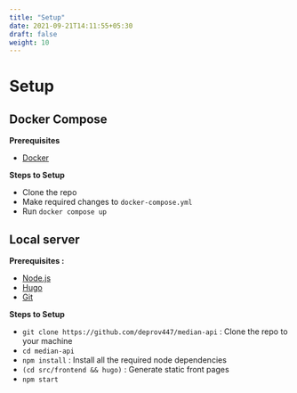 ```yaml
---
title: "Setup"
date: 2021-09-21T14:11:55+05:30
draft: false
weight: 10
---
```


# Setup

## Docker Compose

**Prerequisites**
- [Docker](https://docs.docker.com/get-docker/)

**Steps to Setup**
- Clone the repo
- Make required changes to `docker-compose.yml`
- Run `docker compose up`

## Local server

**Prerequisites :**
- [Node.js](https://nodejs.org/en/download/)
- [Hugo](https://gohugo.io/getting-started/installing/)
- [Git](https://git-scm.com/downloads)

**Steps to Setup**
- `git clone https://github.com/deprov447/median-api` : Clone the repo to your machine
- `cd median-api`
- `npm install` : Install all the required node dependencies
- `(cd src/frontend && hugo)` : Generate static front pages
- `npm start`
